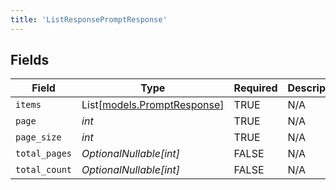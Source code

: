 ```yaml
---
title: 'ListResponsePromptResponse'
---
```



## Fields

| Field                                                      | Type                                                       | Required                                                   | Description                                                |
| ---------------------------------------------------------- | ---------------------------------------------------------- | ---------------------------------------------------------- | ---------------------------------------------------------- |
| `items`                                                    | List[[models.PromptResponse](../models/promptresponse.md)] | TRUE                                         | N/A                                                        |
| `page`                                                     | *int*                                                      | TRUE                                         | N/A                                                        |
| `page_size`                                                | *int*                                                      | TRUE                                         | N/A                                                        |
| `total_pages`                                              | *OptionalNullable[int]*                                    | FALSE                                         | N/A                                                        |
| `total_count`                                              | *OptionalNullable[int]*                                    | FALSE                                         | N/A                                                        |